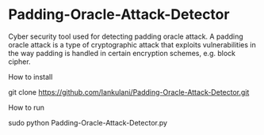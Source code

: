 # Padding-Oracle-Attack-Detector
Cyber security tool used for detecting padding oracle attack.  A  padding oracle attack is a type of cryptographic attack that exploits vulnerabilities in the way padding is handled in certain encryption schemes, e.g. block cipher.

How to install

git clone https://github.com/Iankulani/Padding-Oracle-Attack-Detector.git

How to run

sudo python Padding-Oracle-Attack-Detector.py


